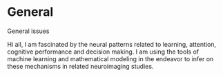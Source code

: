 # General
General issues

Hi all,
I am fascinated by the neural patterns related to learning, attention, cognitive performance and decision making. I am using the tools of machine learning and mathematical modeling in the endeavor to infer on these mechanisms in related neuroimaging studies.
